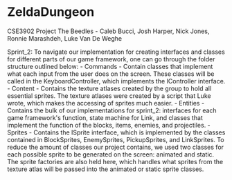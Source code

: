 # ZeldaDungeon
CSE3902 Project
The Beedles - Caleb Bucci, Josh Harper, Nick Jones, Ronnie Marashdeh, Luke Van De Weghe

Sprint_2: 
	To navigate our implementation for creating interfaces and classes for different parts of our game framework, one can go through the folder structure outlined below:
		- Commands - Contain classes that implement what each input from the user does on the screen. These classes will be called in the KeyboardController, 
					 which implements the IController interface.
		- Content - Contains the texture atlases created by the group to hold all essential sprites. The texture atlases were created by a script that Luke wrote, which 
					makes the accessing of sprites much easier.
		- Entities - Contains the bulk of our implementations for sprint_2: interfaces for each game framework's function, state machine for Link, and classes that implement
					 the function of the blocks, items, enemies, and projectiles.
		- Sprites - Contains the ISprite interface, which is implemented by the classes contained in BlockSprites, EnemySprites, PickupSprites, and LinkSprites. To reduce the amount of 
					classes our project contains, we used two classes for each possible sprite to be generated on the screen: animated and static. The sprite factories are also held here, 
					which handles what sprites from the texture atlas will be passed into the animated or static sprite classes.
